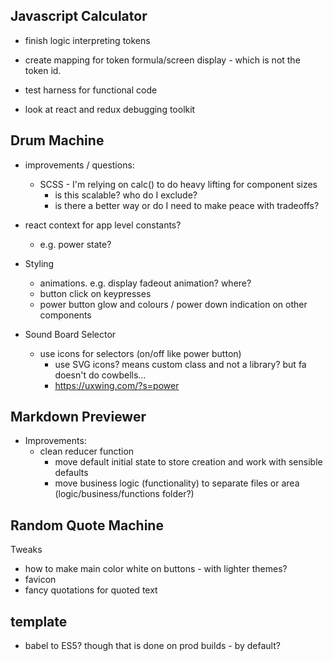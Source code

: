 ## Javascript Calculator

- finish logic interpreting tokens

- create mapping for token formula/screen display - which is not the token id.

- test harness for functional code
- look at react and redux debugging toolkit

## Drum Machine

- improvements / questions:
    - SCSS - I'm relying on calc() to do heavy lifting for component sizes
        - is this scalable? who do I exclude?
        - is there a better way or do I need to make peace with tradeoffs?

- react context for app level constants?
    - e.g. power state?

- Styling
    - animations. e.g. display fadeout animation? where?
    - button click on keypresses
    - power button glow and colours / power down indication on other components

- Sound Board Selector
    - use icons for selectors (on/off like power button)
        - use SVG icons? means custom class and not a library? but fa doesn't do cowbells...
        - https://uxwing.com/?s=power


## Markdown Previewer 

- Improvements:
    - clean reducer function
        - move default initial state to store creation and work with sensible defaults
        - move business logic (functionality) to separate files or area (logic/business/functions folder?)

## Random Quote Machine

Tweaks
- how to make main color white on buttons - with lighter themes?
- favicon
- fancy quotations for quoted text

## template

- babel to ES5? though that is done on prod builds - by default?
